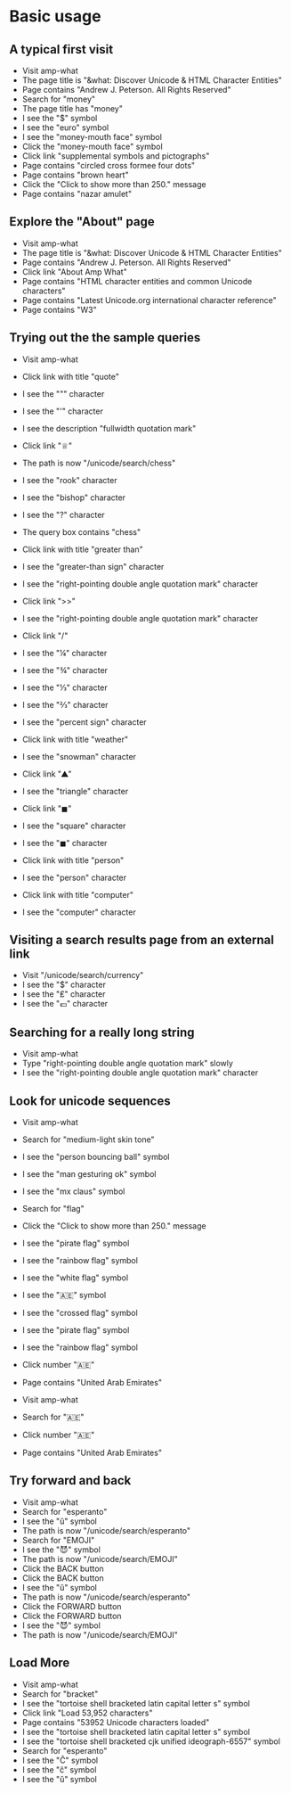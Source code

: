# Basic usage

## A typical first visit

* Visit amp-what
* The page title is "&what: Discover Unicode & HTML Character Entities"
* Page contains "Andrew J. Peterson. All Rights Reserved"
* Search for "money"
* The page title has "money"
* I see the "$" symbol
* I see the "euro" symbol     
* I see the "money-mouth face" symbol
* Click the "money-mouth face" symbol
* Click link "supplemental symbols and pictographs"
* Page contains "circled cross formee four dots"
* Page contains "brown heart"
* Click the "Click to show more than 250." message
* Page contains "nazar amulet"

## Explore the "About" page
* Visit amp-what
* The page title is "&what: Discover Unicode & HTML Character Entities"
* Page contains "Andrew J. Peterson. All Rights Reserved"
* Click link "About Amp What"
* Page contains "HTML character entities and common Unicode characters"
* Page contains "Latest Unicode.org international character reference"
* Page contains "W3"

## Trying out the the sample queries
* Visit amp-what

* Click link with title "quote"
* I see the "&quot;" character
* I see the "&apos;" character
* I see the description "fullwidth quotation mark"

* Click link "♕"
* The path is now "/unicode/search/chess"
* I see the "rook" character 
* I see the "bishop" character
* I see the "&quest;" character
* The query box contains "chess"

* Click link with title "greater than"
* I see the "greater-than sign" character
* I see the "right-pointing double angle quotation mark" character

* Click link ">>"
* I see the "right-pointing double angle quotation mark" character

* Click link "/"
* I see the "&frac14;" character
* I see the "&frac34;" character
* I see the "&frac13;" character
* I see the "&frac23;" character
* I see the "percent sign" character

* Click link with title "weather"
* I see the "snowman" character

* Click link "▲"
* I see the "triangle" character

* Click link "◼"
* I see the "square" character
* I see the "◼" character

* Click link with title "person"
* I see the "person" character

* Click link with title "computer"
* I see the "computer" character


## Visiting a search results page from an external link
* Visit "/unicode/search/currency"
* I see the "$" character
* I see the "₤" character
* I see the "💶" character


## Searching for a really long string
* Visit amp-what
* Type "right-pointing double angle quotation mark" slowly
* I see the "right-pointing double angle quotation mark" character

## Look for unicode sequences

* Visit amp-what
* Search for "medium-light skin tone"
* I see the "person bouncing ball" symbol
* I see the "man gesturing ok" symbol
* I see the "mx claus" symbol
* Search for "flag"
* Click the "Click to show more than 250." message
* I see the "pirate flag" symbol
* I see the "rainbow flag" symbol
* I see the "white flag" symbol
* I see the "&#127462;&#127466;" symbol
* I see the "crossed flag" symbol
* I see the "pirate flag" symbol
* I see the "rainbow flag" symbol
* Click number "&#127462;&#127466;"
* Page contains "United Arab Emirates"

* Visit amp-what
* Search for "&#127462;&#127466;"
* Click number "&#127462;&#127466;"
* Page contains "United Arab Emirates"

## Try forward and back

* Visit amp-what
* Search for "esperanto"
* I see the "ŭ" symbol
* The path is now "/unicode/search/esperanto"
* Search for "EMOJI"
* I see the "😈" symbol
* The path is now "/unicode/search/EMOJI"
* Click the BACK button
* Click the BACK button
* I see the "ŭ" symbol
* The path is now "/unicode/search/esperanto"
* Click the FORWARD button
* Click the FORWARD button
* I see the "😈" symbol
* The path is now "/unicode/search/EMOJI"

## Load More

* Visit amp-what
* Search for "bracket"
* I see the "tortoise shell bracketed latin capital letter s" symbol
* Click link "Load 53,952 characters"
* Page contains "53952 Unicode characters loaded"
* I see the "tortoise shell bracketed latin capital letter s" symbol
* I see the "tortoise shell bracketed cjk unified ideograph-6557" symbol
* Search for "esperanto"
* I see the "Ĉ" symbol
* I see the "ĉ" symbol
* I see the "ŭ" symbol